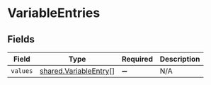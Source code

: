 # VariableEntries


## Fields

| Field                                                          | Type                                                           | Required                                                       | Description                                                    |
| -------------------------------------------------------------- | -------------------------------------------------------------- | -------------------------------------------------------------- | -------------------------------------------------------------- |
| `values`                                                       | [shared.VariableEntry](../../models/shared/variableentry.md)[] | :heavy_minus_sign:                                             | N/A                                                            |